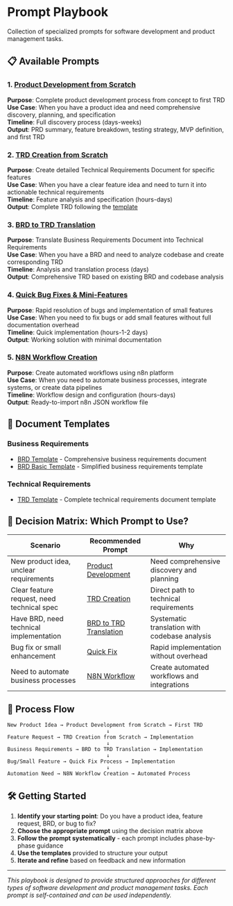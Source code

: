 # Prompt Playbook

Collection of specialized prompts for software development and product management tasks.

## 📋 Available Prompts

### 1. [Product Development from Scratch](product-development-prompt.md)
**Purpose**: Complete product development process from concept to first TRD  
**Use Case**: When you have a product idea and need comprehensive discovery, planning, and specification  
**Timeline**: Full discovery process (days-weeks)  
**Output**: PRD summary, feature breakdown, testing strategy, MVP definition, and first TRD

### 2. [TRD Creation from Scratch](trd-creation-prompt.md)
**Purpose**: Create detailed Technical Requirements Document for specific features  
**Use Case**: When you have a clear feature idea and need to turn it into actionable technical requirements  
**Timeline**: Feature analysis and specification (hours-days)  
**Output**: Complete TRD following the [template](trd-template.md)

### 3. [BRD to TRD Translation](brd-to-trd-translation-prompt.md)
**Purpose**: Translate Business Requirements Document into Technical Requirements  
**Use Case**: When you have a BRD and need to analyze codebase and create corresponding TRD  
**Timeline**: Analysis and translation process (days)  
**Output**: Comprehensive TRD based on existing BRD and codebase analysis

### 4. [Quick Bug Fixes & Mini-Features](quick-fix-prompt.md)
**Purpose**: Rapid resolution of bugs and implementation of small features  
**Use Case**: When you need to fix bugs or add small features without full documentation overhead  
**Timeline**: Quick implementation (hours-1-2 days)  
**Output**: Working solution with minimal documentation

### 5. [N8N Workflow Creation](n8n-workflow-prompt.md)
**Purpose**: Create automated workflows using n8n platform  
**Use Case**: When you need to automate business processes, integrate systems, or create data pipelines  
**Timeline**: Workflow design and configuration (hours-days)  
**Output**: Ready-to-import n8n JSON workflow file

## 📝 Document Templates

### Business Requirements
- [BRD Template](brd-template.md) - Comprehensive business requirements document
- [BRD Basic Template](brd-basic-template.md) - Simplified business requirements template

### Technical Requirements  
- [TRD Template](trd-template.md) - Complete technical requirements document template

## 🎯 Decision Matrix: Which Prompt to Use?

| Scenario | Recommended Prompt | Why |
|----------|-------------------|-----|
| New product idea, unclear requirements | [Product Development](product-development-prompt.md) | Need comprehensive discovery and planning |
| Clear feature request, need technical spec | [TRD Creation](trd-creation-prompt.md) | Direct path to technical requirements |
| Have BRD, need technical implementation | [BRD to TRD Translation](brd-to-trd-translation-prompt.md) | Systematic translation with codebase analysis |
| Bug fix or small enhancement | [Quick Fix](quick-fix-prompt.md) | Rapid implementation without overhead |
| Need to automate business processes | [N8N Workflow](n8n-workflow-prompt.md) | Create automated workflows and integrations |

## 🔄 Process Flow

```
New Product Idea → Product Development from Scratch → First TRD
                                ↓
Feature Request → TRD Creation from Scratch → Implementation
                                ↓
Business Requirements → BRD to TRD Translation → Implementation
                                ↓
Bug/Small Feature → Quick Fix Process → Implementation
                                ↓
Automation Need → N8N Workflow Creation → Automated Process
```

## 🛠️ Getting Started

1. **Identify your starting point**: Do you have a product idea, feature request, BRD, or bug to fix?
2. **Choose the appropriate prompt** using the decision matrix above
3. **Follow the prompt systematically** - each prompt includes phase-by-phase guidance
4. **Use the templates** provided to structure your output
5. **Iterate and refine** based on feedback and new information

---

*This playbook is designed to provide structured approaches for different types of software development and product management tasks. Each prompt is self-contained and can be used independently.*


